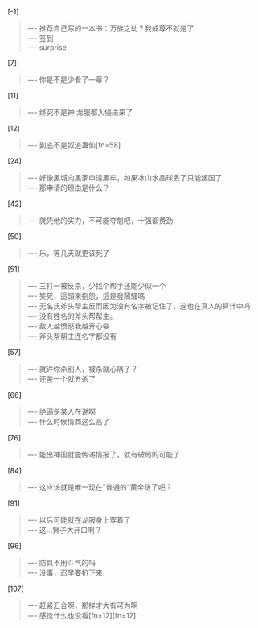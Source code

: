 
[-1] 
>--- 推荐自己写的一本书：万族之劫？我成尊不就是了<br>
>--- 签到<br>
>--- surprise<br>

[7] 
>--- 你是不是少看了一章？<br>

[11] 
>--- 终究不是神 龙服都入侵进来了<br>

[12] 
>--- 到底不是奴道蛊仙[fn=58]<br>

[24] 
>--- 好像黑城向黑家申请黑牢，如果冰山水晶球丢了只能叛国了<br>
>--- 那申请的理由是什么？<br>

[42] 
>--- 就凭他的实力，不可能夺魁吧，十强都费劲<br>

[50] 
>--- 乐，等几天就更该死了<br>

[51] 
>--- 三打一被反杀，少找个帮手还能少似一个<br>
>--- 笑死，這頭來抱怨，這是發鬧騷嗎<br>
>--- 无名氏斧头帮主反而因为没有名字被记住了，这也在真人的算计中吗<br>
>--- 没有姓名的斧头帮帮主。<br>
>--- 敌人越愤怒我越开心😁<br>
>--- 斧头帮帮主连名字都没有<br>

[57] 
>--- 就许你杀别人，被杀就心痛了？<br>
>--- 还差一个就五杀了<br>

[66] 
>--- 绝逼是某人在说啊<br>
>--- 什么时候情商这么高了<br>

[76] 
>--- 能出神国就能传递情报了，就有破局的可能了<br>

[84] 
>--- 这应该就是唯一现在“普通的"黄金级了吧？<br>

[91] 
>--- 以后可能就在龙服身上穿着了<br>
>--- 这...狮子大开口啊？<br>

[96] 
>--- 防具不用斗气的吗<br>
>--- 没事，迟早要扒下来<br>

[107] 
>--- 赶紧汇合啊，那样才大有可为啊<br>
>--- 感觉什么也没看[fn=12][fn=12]<br>

